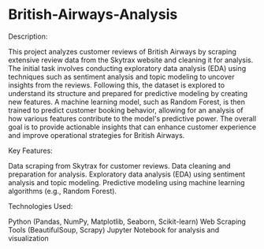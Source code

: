 # British-Airways-Analysis
Description:

This project analyzes customer reviews of British Airways by scraping extensive review data from the Skytrax website and cleaning it for analysis. The initial task involves conducting exploratory data analysis (EDA) using techniques such as sentiment analysis and topic modeling to uncover insights from the reviews. Following this, the dataset is explored to understand its structure and prepared for predictive modeling by creating new features. A machine learning model, such as Random Forest, is then trained to predict customer booking behavior, allowing for an analysis of how various features contribute to the model's predictive power. The overall goal is to provide actionable insights that can enhance customer experience and improve operational strategies for British Airways.

Key Features:

Data scraping from Skytrax for customer reviews.
Data cleaning and preparation for analysis.
Exploratory data analysis (EDA) using sentiment analysis and topic modeling.
Predictive modeling using machine learning algorithms (e.g., Random Forest).

Technologies Used:

Python (Pandas, NumPy, Matplotlib, Seaborn, Scikit-learn)
Web Scraping Tools (BeautifulSoup, Scrapy)
Jupyter Notebook for analysis and visualization
